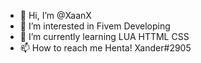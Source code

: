 - 👋 Hi, I’m @XaanX
- 👀 I’m interested in Fivem Developing
- 🌱 I’m currently learning LUA HTTML CSS
- 📫 How to reach me Henta! Xander#2905

<!---
XaanX/XaanX is a ✨ special ✨ repository because its `README.md` (this file) appears on your GitHub profile.
You can click the Preview link to take a look at your changes.
--->
